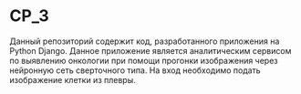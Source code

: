 # CP_3

Данный репозиторий содержит код, разработанного приложения на Python Django.
Данное приложение является аналитическим сервисом по выявлению онкологии при помощи прогонки изображения через нейронную сеть сверточного типа.
На вход необходимо подать изображение клетки из плевры.
